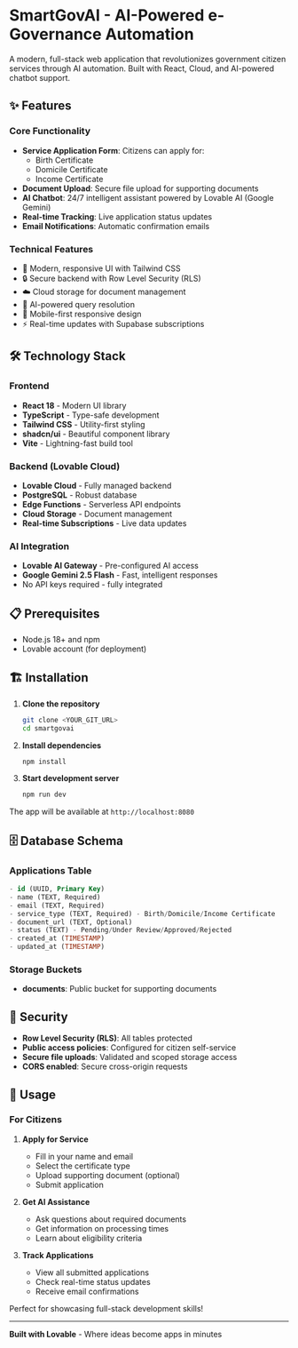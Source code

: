# SmartGovAI - AI-Powered e-Governance Automation

A modern, full-stack web application that revolutionizes government citizen services through AI automation. Built with React, Cloud, and AI-powered chatbot support.

## ✨ Features

### Core Functionality
- **Service Application Form**: Citizens can apply for:
  - Birth Certificate
  - Domicile Certificate
  - Income Certificate
- **Document Upload**: Secure file upload for supporting documents
- **AI Chatbot**: 24/7 intelligent assistant powered by Lovable AI (Google Gemini)
- **Real-time Tracking**: Live application status updates
- **Email Notifications**: Automatic confirmation emails

### Technical Features
- 🎨 Modern, responsive UI with Tailwind CSS
- 🔒 Secure backend with Row Level Security (RLS)
- ☁️ Cloud storage for document management
- 🤖 AI-powered query resolution
- 📱 Mobile-first responsive design
- ⚡ Real-time updates with Supabase subscriptions

## 🛠️ Technology Stack

### Frontend
- **React 18** - Modern UI library
- **TypeScript** - Type-safe development
- **Tailwind CSS** - Utility-first styling
- **shadcn/ui** - Beautiful component library
- **Vite** - Lightning-fast build tool

### Backend (Lovable Cloud)
- **Lovable Cloud** - Fully managed backend
- **PostgreSQL** - Robust database
- **Edge Functions** - Serverless API endpoints
- **Cloud Storage** - Document management
- **Real-time Subscriptions** - Live data updates

### AI Integration
- **Lovable AI Gateway** - Pre-configured AI access
- **Google Gemini 2.5 Flash** - Fast, intelligent responses
- No API keys required - fully integrated

## 📋 Prerequisites

- Node.js 18+ and npm
- Lovable account (for deployment)

## 🏗️ Installation

1. **Clone the repository**
   ```bash
   git clone <YOUR_GIT_URL>
   cd smartgovai
   ```

2. **Install dependencies**
   ```bash
   npm install
   ```

3. **Start development server**
   ```bash
   npm run dev
   ```

The app will be available at `http://localhost:8080`

## 🗄️ Database Schema

### Applications Table
```sql
- id (UUID, Primary Key)
- name (TEXT, Required)
- email (TEXT, Required)
- service_type (TEXT, Required) - Birth/Domicile/Income Certificate
- document_url (TEXT, Optional)
- status (TEXT) - Pending/Under Review/Approved/Rejected
- created_at (TIMESTAMP)
- updated_at (TIMESTAMP)
```

### Storage Buckets
- **documents**: Public bucket for supporting documents

## 🔐 Security

- **Row Level Security (RLS)**: All tables protected
- **Public access policies**: Configured for citizen self-service
- **Secure file uploads**: Validated and scoped storage access
- **CORS enabled**: Secure cross-origin requests
  
## 📱 Usage

### For Citizens

1. **Apply for Service**
   - Fill in your name and email
   - Select the certificate type
   - Upload supporting document (optional)
   - Submit application

2. **Get AI Assistance**
   - Ask questions about required documents
   - Get information on processing times
   - Learn about eligibility criteria

3. **Track Applications**
   - View all submitted applications
   - Check real-time status updates
   - Receive email confirmations




Perfect for showcasing full-stack development skills!

---

**Built with Lovable** - Where ideas become apps in minutes
